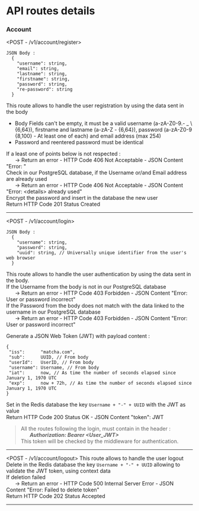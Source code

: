 # API routes details

### Account
<POST - /v1/account/register>
```
JSON Body :
  {
    "username": string,
    "email": string,
    "lastname": string,
    "firstname": string,
    "password": string,
    "re-password": string
  }
```
This route allows to handle the user registration by using the data sent in the body  
- Body Fields can't be empty, it must be a valid username (a-zA-Z0-9.- _ \\ {6,64}), firstname
and lastname (a-zA-Z - {6,64}), password (a-zA-Z0-9 {8,100} - At least one of each) and
email address (max 254)
- Password and reentered password must be identical

If a least one of points below is not respected :  
&nbsp;&nbsp;&nbsp;&nbsp;&nbsp;&nbsp;-> Return an error - HTTP Code 406 Not Acceptable - JSON Content "Error: <error details>"  
Check in our PostgreSQL database, if the Username or/and Email address are already used  
&nbsp;&nbsp;&nbsp;&nbsp;&nbsp;&nbsp;-> Return an error - HTTP Code 406 Not Acceptable - JSON Content "Error: \<details\> already used"  
Encrypt the password and insert in the database the new user  
Return HTTP Code 201 Status Created

___

<POST - /v1/account/login>
```
JSON Body :
  {
    "username": string,
    "password": string,
    "uuid": string, // Universally unique identifier from the user's web browser
  }
```
This route allows to handle the user authentication by using the data sent in the body.  
If the Username from the body is not in our PostgreSQL database  
&nbsp;&nbsp;&nbsp;&nbsp;&nbsp;&nbsp;-> Return an error - HTTP Code 403 Forbidden - JSON Content "Error: User or password incorrect"  
If the Password from the body does not match with the data linked to the username in our PostgreSQL database  
&nbsp;&nbsp;&nbsp;&nbsp;&nbsp;&nbsp;-> Return an error - HTTP Code 403 Forbidden - JSON Content "Error: User or password incorrect"

Generate a JSON Web Token (JWT) with payload content :
```
{
 "iss":      "matcha.com",
 "sub":      UUID, // From body
 "userId":   UserID, // From body
 "username": Username, // From body
 "iat":      now, // As time the number of seconds elapsed since January 1, 1970 UTC
 "exp":      now + 72h, // As time the number of seconds elapsed since January 1, 1970 UTC
}
```
Set in the Redis database the key `Username + "-" + UUID` with the JWT as value  
Return HTTP Code 200 Status OK - JSON Content "token": JWT

> All the routes following the login, must contain in the header :  
> &nbsp;&nbsp;&nbsp;&nbsp;&nbsp;&nbsp;**_Authorization: Bearer \<User_JWT\>_**  
> This token will be checked by the middleware for authentication.

___

<POST - /v1/account/logout>
This route allows to handle the user logout  
Delete in the Redis database the key `Username + "-" + UUID` allowing to validate the JWT token, using context data  
If deletion failed  
&nbsp;&nbsp;&nbsp;&nbsp;&nbsp;&nbsp;-> Return an error - HTTP Code 500 Internal Server Error - JSON Content "Error: Failed to delete token"  
Return HTTP Code 202 Status Accepted

___
